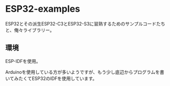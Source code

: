 # ESP32-examples

ESP32とその派生ESP32-C3とESP32-S3に習熟するためのサンプルコードたちと、俺々ライブラリー。

## 環境

ESP-IDFを使用。

Arduinoを使用している方が多いようですが、もう少し底辺からプログラムを書いてみたくてESP32のIDFを使用しています。

